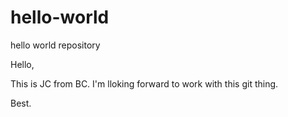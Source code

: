 # hello-world
hello world repository

Hello,

This is JC from BC.
I'm lloking forward to work with this git thing.

Best.
